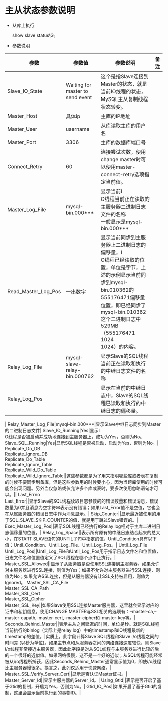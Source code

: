 # 主从状态参数说明

- 从库上执行 

    show slave status\G;

- 参数说明

|参数|参数值|参数说明|备注|
|-|-|-|-|
Slave_IO_State|Waiting for master to send event|这个是指Slave连接到Master的状态，就是当前IO线程的状态，MySQL主从复制线程状态转变。|
Master_Host|具体ip|主库的IP地址||
Master_User|username|从库读取主库的用户名||
Master_Port|3306|主库的数据库端口号||
Connect_Retry|60|连接尝试次数，使用change master时可以使用master-connect-retry选项指定当前值。||
Master_Log_File|mysql-bin.000*** |显示当前I<br>O线程当前正在读取的主服务器二进制日志文件的名称<br>一般显示是mysql-bin.000*** |
Read_Master_Log_Pos|一串数字|显示当前同步到主服务器上二进制日志的偏移量，I<br>O线程已经读取的位置，单位是字节，上述的示例显示当前同步到mysql-bin.010362的555176471偏移量位置，即已经同步了mysql-bin.010362这个二进制日志中529MB（555176471<br>1024<br>1024）的内容。|
Relay_Log_File|mysql-slave-relay-bin.000762|显示Slave的SQL线程当前正在读取和执行的中继日志文件的名称|
Relay_Log_Pos||显示在当前的中继日志中，Slave的SQL线程已读取和执行的中继日志的偏移量。
|
Relay_Master_Log_File|mysql-bin.000***|显示Slave中继日志同步到Master的二进制日志文件|
Slave_IO_Running|Yes|显示I<br>O线程是否被启动并成功地连接到主服务器上，成功为Yes，否则为No。
Slave_SQL_Running|Yes|显示SQL线程是否被启动，启动为Yes，否则为No。|
Replicate_Do_DB<br>Replicate_Ignore_DB<br>Replicate_Do_Table<br>Replicate_Ignore_Table<br>Replicate_Wild_Do_Table<br>Replicate_Wild_Ignore_Table||这些参数都是为了用来指明哪些库或者表在复制的时候不要同步到备库，但是这些参数用的时候要小心，因为当跨库使用的时候可能会出现问题。另外当仅忽略或仅允许多个库或表时，要多次使用忽略语句才可以。||
Last_Errno<br>Last_Error||显示Slave的SQL线程读取日志参数的的错误数量和错误消息，错误数量为0并且消息为空字符串表示没有错误；如果Last_Error值不是空值，它也会在从属服务器的错误日志中作为消息显示。|
Skip_Counter||显示最近被使用的用于SQL_SLAVE_SKIP_COUNTER的值，就是用于跳过Slave错误的。|
Exec_Master_Log_Pos||表示SQL线程已经执行的Relay log相对于主库二进制日志偏移量的位置。|
Relay_Log_Space||表示所有原有的中继日志结合起来的总大小，在START SLAVE语句的UNTIL子句中指定的值，Until_Condition具有以下值：Until_Condition、Until_Log_File、Until_Log_Pos。|
Until_Log_File<br>Until_Log_Pos||Until_Log_File和Until_Log_Pos用于指示日志文件名和位置值，日志文件名和位置值定义了SQL线程在哪个点中止执行。|
Master_SSL_Allowed||显示了从服务器是否使用SSL连接到主服务器。如果允许对主服务器进行SSL连接，则值为Yes；如果不允许对主服务器进行SSL连接，则值为No；如果允许SSL连接，但是从服务器没有让SSL支持被启用，则值为Ignored。
Master_SSL_CA_File<br>Master_SSL_CA_Path<br>Master_SSL_Cert<br>Master_SSL_Cipher<br>Master_SSL_Key||如果Slave使用SSL连接Master服务器，这里就会显示对应的证书和私钥信息。使用CHANGE MASTER与SSL相关的选项有：–master-ca,–master-capath,–master-cert,–master-cipher和–master-key等。|
Seconds_Behind_Master||表示主从之间延迟的时间，单位是秒。就是SQL线程当前执行的binlog（实际上是relay log）中的timestamp和IO线程最新的timestamp的差值。|实质上，此字段计算Slave SQL线程和Slave i/o线程之间的时间差 (以秒为单位)。如果主节点和从服务器之间的网络连接速度较快，则Slave i/o线程非常接近主服务器，因此此字段是对从SQL线程与主服务器进行比较的后的一个很好的近似值。如果网络很慢，这不是一个好的近似；从SQL线程可能经常被从i/o线程所捕获，因此Seconds_Behind_Master通常显示值为0，即使i/o线程比主服务器慢很多。换言之，此列仅适用于快速网络。|
Master_SSL_Verify_Server_Cert||显示是否认证Master证书。|
Master_Server_Id||显示主服务器的Server_id。|
Using_Gtid||表示是否开启了基于Gtid的复制，开启为Yes，否则为No。|
Gtid_IO_Pos||如果开启了基于Gtid的复制，这里会显示当前执行到的事物ID。|












